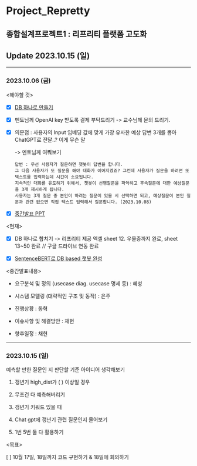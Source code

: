 # Project_Repretty
## 종합설계프로젝트1 : 리프리티 플랫폼 고도화

## Update 2023.10.15 (일)

---

### 2023.10.06 (금)


<해야할 것>


- [X] [DB 하나로 만들기](https://docs.google.com/spreadsheets/d/1qucS86xmwJ-yiRBVI44m72sPlsz73-LMQrQPya46JQA/edit?usp=sharing)


- [X] 멘토님께 OpenAI key 받도록 결제 부탁드리기
      -> 교수님께 문의 드리기.


- [X] 의문점 : 사용자의 Input 임베딩 값에 맞게 가장 유사한 예상 답변 3개를 뽑아 ChatGPT로 전달..? 이게 무슨 말


    -> 멘토님께 여쭤보기

      답변 : 우선 사용자가 질문하면 챗봇이 답변을 합니다.
      그 다음 사용자가 또 질문을 해야 대화가 이어지겠죠? 그런데 사용자가 질문을 하려면 또 텍스트를 입력하는데 시간이 소요됩니다.
      지속적인 대화를 유도하기 위해서, 챗봇이 선행질문을 파악하고 후속질문에 대한 예상질문을 3개 제시하게 됩니다.
      사용자는 3개 질문 중 본인이 하려는 질문이 있을 시 선택하면 되고, 예상질문이 본인 질문과 관련 없으면 직접 텍스트 입력해서 질문합니다. (2023.10.08)


- [X] [중간발표 PPT](https://drive.google.com/file/d/1K1Nxem5Zd_2d1RuRVr91Zr-Eu22rqwV8/view?usp=share_link)




<현재>


- [X] DB 하나로 합치기 -> 리프리티 제공 엑셀 sheet 12. 우울증까지 완료, sheet 13~50 완료 // 구글 드라이브 연동 완료


- [X] [SentenceBERT로 DB based 챗봇 완성](https://colab.research.google.com/drive/1vRpd_qTXivje3afV6sppIX8ICKew8rcB?usp=sharing)



<중간발표내용> 


- 요구분석 및 정의 (usecase diag. usecase 명세 등) : 혜성


- 시스템 모델링 (대략적인 구조 및 동작) : 은주


- 진행상황 : 동혁


- 이슈사항 및 해결방안 : 채현


- 향후일정 : 채현

---


### 2023.10.15 (일)

예측할 만한 질문인 지 판단할 기준 아이디어 생각해보기


1. 갱년기 high_dist가 ( ) 이상일 경우


2. 무조건 다 예측해버리기


3. 갱년기 키워드 있을 때


4.  Chat gpt에 갱년기 관련 질문인지 물어보기


5. 1번 5번 둘 다 활용하기


<목표>


[ ] 10월 17일, 18일까지 코드 구현하기 & 18일에 회의하기







